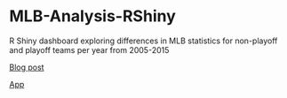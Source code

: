 # MLB-Analysis-RShiny
R Shiny dashboard exploring differences in MLB statistics for non-playoff and playoff teams per year from 2005-2015

[Blog post](https://blog.nycdatascience.com/student-works/r-shiny/case-missing-offense/)

[App](https://eparikh.shinyapps.io/mlb-visualization/)

